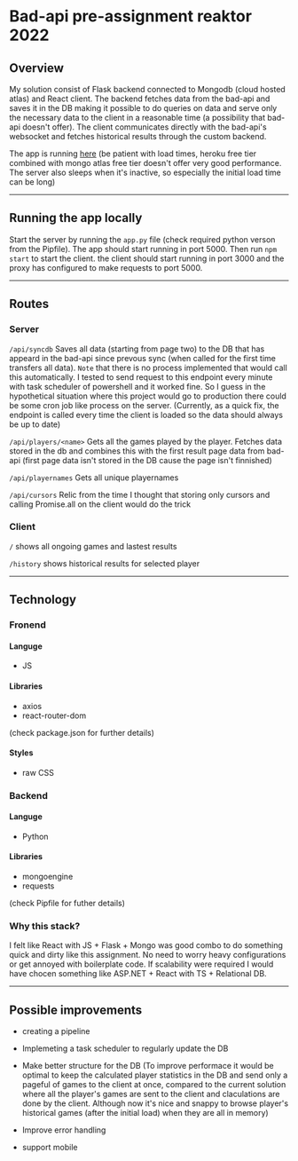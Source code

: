 # Bad-api pre-assignment reaktor 2022

## Overview
My solution consist of Flask backend connected to Mongodb (cloud hosted atlas) and React client. The backend fetches data from the bad-api and saves it in the DB making it possible to do queries on data and serve only the necessary data to the client in a reasonable time (a possibility that bad-api doesn't offer). The client communicates directly with the bad-api's websocket and fetches historical results through the custom backend. 

The app is running [here](https://reaktorrockpapersciccors.herokuapp.com) (be patient with load times, heroku free tier combined with mongo atlas free tier doesn't offer very good performance. The server also sleeps when it's inactive, so especially the initial load time can be long)
___

## Running the app locally 

Start the server by running the `app.py` file (check required python verson from the Pipfile). The app should start running in port 5000. Then run `npm start` to start the client. the client should start running in port 3000 and the proxy has configured to make requests to port 5000.

___

## Routes

### Server
`/api/syncdb` Saves all data (starting from page two) to the DB that has appeard 
in the bad-api since prevous sync (when called for the first time transfers all data). `Note` that  there is no process implemented that would call this automatically. I tested to send request to this endpoint every minute with task scheduler of powershell and it worked fine. So I guess in the hypothetical situation where this project would go to production there could be some cron job like process on the server. (Currently, as a quick fix, the endpoint is called every time the client is loaded so the data should always be up to date)
  
`/api/players/<name>` Gets all the games played by the player. Fetches data stored in the db and combines this with the first result page data from bad-api (first page data isn't stored in the DB cause the page isn't finnished) 

`/api/playernames` Gets all unique playernames  

`/api/cursors` Relic from the time I thought that storing only cursors and calling Promise.all on the client would do the trick

### Client
`/` shows all ongoing games and lastest results  

`/history` shows historical results for selected player


___
## Technology

### Fronend

#### Languge
- JS

#### Libraries
- axios
- react-router-dom  

(check package.json for further details)

#### Styles
- raw CSS

### Backend

#### Languge
- Python

#### Libraries
- mongoengine
- requests

(check Pipfile for futher details)

### Why this stack?
I felt like React with JS + Flask + Mongo was good combo to do something quick and dirty like this assignment. No need to worry heavy configurations or get annoyed with boilerplate code. If scalability were required I would have chocen something like ASP.NET + React with TS + Relational DB.

___
## Possible improvements
- creating a pipeline

- Implemeting a task scheduler to regularly update the DB 

- Make better structure for the DB (To improve performace it would be optimal to keep the calculated player statistics in the DB and send only a pageful of games to the client at once, compared to the current solution where all the player's games are sent to the client and claculations are done by the client. Although now it's nice and snappy to browse player's historical games (after the initial load) when they are all in memory)

- Improve error handling

- support mobile


